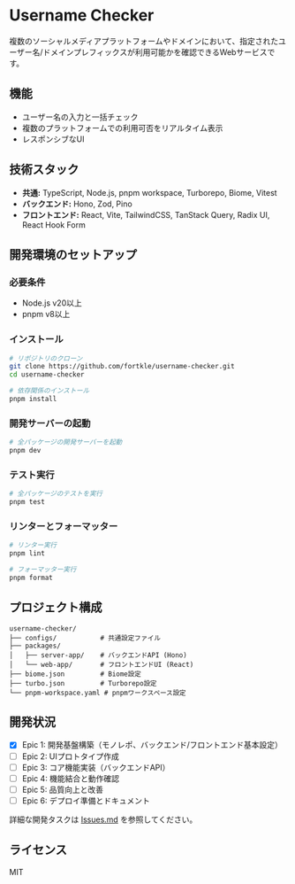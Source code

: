 # Username Checker

複数のソーシャルメディアプラットフォームやドメインにおいて、指定されたユーザー名/ドメインプレフィックスが利用可能かを確認できるWebサービスです。

## 機能

- ユーザー名の入力と一括チェック
- 複数のプラットフォームでの利用可否をリアルタイム表示
- レスポンシブなUI

## 技術スタック

- **共通:** TypeScript, Node.js, pnpm workspace, Turborepo, Biome, Vitest
- **バックエンド:** Hono, Zod, Pino
- **フロントエンド:** React, Vite, TailwindCSS, TanStack Query, Radix UI, React Hook Form

## 開発環境のセットアップ

### 必要条件

- Node.js v20以上
- pnpm v8以上

### インストール

```bash
# リポジトリのクローン
git clone https://github.com/fortkle/username-checker.git
cd username-checker

# 依存関係のインストール
pnpm install
```

### 開発サーバーの起動

```bash
# 全パッケージの開発サーバーを起動
pnpm dev
```

### テスト実行

```bash
# 全パッケージのテストを実行
pnpm test
```

### リンターとフォーマッター

```bash
# リンター実行
pnpm lint

# フォーマッター実行
pnpm format
```

## プロジェクト構成

```
username-checker/
├── configs/           # 共通設定ファイル
├── packages/
│   ├── server-app/    # バックエンドAPI (Hono)
│   └── web-app/       # フロントエンドUI (React)
├── biome.json         # Biome設定
├── turbo.json         # Turborepo設定
└── pnpm-workspace.yaml # pnpmワークスペース設定
```

## 開発状況

- [x] Epic 1: 開発基盤構築（モノレポ、バックエンド/フロントエンド基本設定）
- [ ] Epic 2: UIプロトタイプ作成
- [ ] Epic 3: コア機能実装（バックエンドAPI）
- [ ] Epic 4: 機能結合と動作確認
- [ ] Epic 5: 品質向上と改善
- [ ] Epic 6: デプロイ準備とドキュメント

詳細な開発タスクは [Issues.md](./Issues.md) を参照してください。

## ライセンス

MIT 